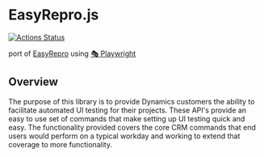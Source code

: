 # EasyRepro.js

[![Actions Status](https://github.com/Meir017/EasyRepro.js/workflows/build/badge.svg)](https://github.com/Meir017/EasyRepro.js/actions)


port of [EasyRepro](https://github.com/microsoft/EasyRepro/) using [🎭 Playwright](https://github.com/microsoft/playwright)

## Overview

The purpose of this library is to provide Dynamics customers the ability to facilitate automated UI testing for their projects. These API's provide an easy to use set of commands that make setting up UI testing quick and easy. The functionality provided covers the core CRM commands that end users would perform on a typical workday and working to extend that coverage to more functionality.
